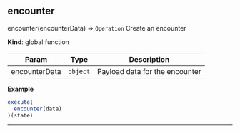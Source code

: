 ## encounter

encounter(encounterData) ⇒ <code>Operation</code>
Create an encounter

**Kind**: global function  

| Param | Type | Description |
| --- | --- | --- |
| encounterData | <code>object</code> | Payload data for the encounter |

**Example**  
```js
execute(
  encounter(data)
)(state)
```

* * *

